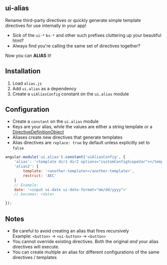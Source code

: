 ui-alias
--------

Rename third-party directives or quickly generate simple template directives for use internally in your app!

* Sick of the `ui-*` `bs-*` and other such prefixes cluttering up your beautiful html? 
* Always find you're calling the same set of directives together?

Now you can **ALIAS** it!

## Installation

1. Load `alias.js`
2. Add `ui.alias` as a dependency
3. Create a `uiAliasConfig` constant on the `ui.alias` module

## Configuration

* Create a `constant` on the `ui.alias` module
* Keys are your alias, while the values are either a string template or a [DirectiveDefinitionObject](http://docs.angularjs.org/guide/directive#writingdirectiveslongversion)
* Aliases create new directives that generate templates
* Alias directives are `replace: true` by default unless explicitly set to `false`

```js
angular.module('ui.alias').constant('uiAliasConfig', {
	'alias': '<template dir1 dir2 options="customConfigScopeVar"></template>', // becomes <alias>
	'alias2': {
		template: '<another-template></another-template>',
		restrict: 'AEC'
	}
	// Example:
	date: '<input ui-date ui-date-format="mm/dd/yyyy">'
	// becomes: <date>

});
```

## Notes

* Be careful to avoid creating an alias that fires recursively  
  Example: `<button>` &rarr; `<ui-button>` &rarr; `<button>`
* You cannot override existing directives. Both the original *and* your alias directives will execute.
* You can create multiple an alias for different configurations of the same directives / templates
